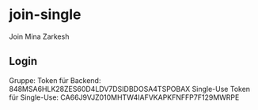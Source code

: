 # join-single
Join Mina Zarkesh

## Login
Gruppe: 
Token für Backend: 848MSA6HLK28ZES60D4LDV7DSIDBDOSA4TSPOBAX
Single-Use
Token für Single-Use: CA66J9VJZ010MHTW4IAFVKAPKFNFFP7F129MWRPE
